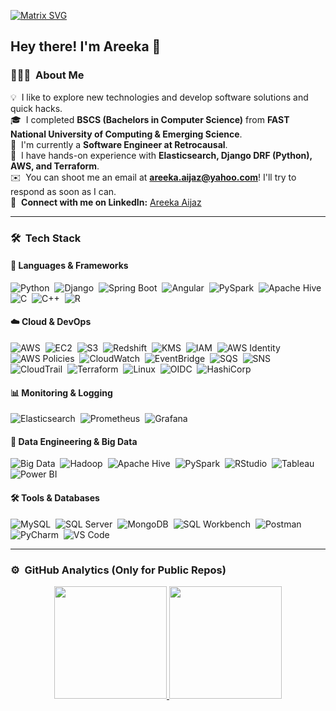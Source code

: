 [![Matrix SVG](https://raw.githubusercontent.com/rodrigograca31/rodrigograca31/master/matrix.svg)](https://www.youtube.com/watch?v=SDkAGkd4NLc) 

<h2>Hey there! I'm Areeka 👋</h2>

### 👨🏻‍💻 &nbsp;About Me

💡 &nbsp;I like to explore new technologies and develop software solutions and quick hacks.\
🎓 &nbsp;I completed **BSCS (Bachelors in Computer Science)** from **FAST National University of Computing & Emerging Science**.\
💼 &nbsp;I'm currently a **Software Engineer at Retrocausal**.\
🚀 &nbsp;I have hands-on experience with **Elasticsearch, Django DRF (Python), AWS, and Terraform**.\
✉️ &nbsp;You can shoot me an email at **areeka.aijaz@yahoo.com**! I'll try to respond as soon as I can.\
🔗 &nbsp;**Connect with me on LinkedIn:** [Areeka Aijaz](https://www.linkedin.com/in/areeka-aijaz-5595a5185/)

---

### 🛠 &nbsp;Tech Stack

#### 🚀 Languages & Frameworks
![Python](https://img.shields.io/badge/-Python-05122A?style=flat&logo=python)&nbsp;
![Django](https://img.shields.io/badge/-Django-05122A?style=flat&logo=django)&nbsp;
![Spring Boot](https://img.shields.io/badge/-Spring%20Boot-05122A?style=flat&logo=spring)&nbsp;
![Angular](https://img.shields.io/badge/-Angular-05122A?style=flat&logo=angular)&nbsp;
![PySpark](https://img.shields.io/badge/-PySpark-05122A?style=flat&logo=apache-spark)&nbsp;
![Apache Hive](https://img.shields.io/badge/-Hive-05122A?style=flat&logo=apache-hive)&nbsp;
![C](https://img.shields.io/badge/-C-05122A?style=flat&logo=C&logoColor=A8B9CC)&nbsp;
![C++](https://img.shields.io/badge/-C++-05122A?style=flat&logo=C%2B%2B&logoColor=00599C)&nbsp;
![R](https://img.shields.io/badge/-R-05122A?style=flat&logo=r&logoColor=276DC3)

#### ☁️ Cloud & DevOps
![AWS](https://img.shields.io/badge/-AWS-05122A?style=flat&logo=amazonaws)&nbsp;
![EC2](https://img.shields.io/badge/-EC2-05122A?style=flat&logo=amazon-ec2)&nbsp;
![S3](https://img.shields.io/badge/-S3-05122A?style=flat&logo=amazon-s3)&nbsp;
![Redshift](https://img.shields.io/badge/-Redshift-05122A?style=flat&logo=amazon-redshift)&nbsp;
![KMS](https://img.shields.io/badge/-KMS-05122A?style=flat&logo=amazonaws)&nbsp;
![IAM](https://img.shields.io/badge/-IAM-05122A?style=flat&logo=amazonaws)&nbsp;
![AWS Identity](https://img.shields.io/badge/-AWS%20Identity-05122A?style=flat&logo=amazonaws)&nbsp;
![AWS Policies](https://img.shields.io/badge/-AWS%20Policies-05122A?style=flat&logo=amazonaws)&nbsp;
![CloudWatch](https://img.shields.io/badge/-CloudWatch-05122A?style=flat&logo=amazon-cloudwatch)&nbsp;
![EventBridge](https://img.shields.io/badge/-EventBridge-05122A?style=flat&logo=amazon-eventbridge)&nbsp;
![SQS](https://img.shields.io/badge/-SQS-05122A?style=flat&logo=amazon-sqs)&nbsp;
![SNS](https://img.shields.io/badge/-SNS-05122A?style=flat&logo=amazon-sns)&nbsp;
![CloudTrail](https://img.shields.io/badge/-CloudTrail-05122A?style=flat&logo=amazon-cloudtrail)&nbsp;
![Terraform](https://img.shields.io/badge/-Terraform-05122A?style=flat&logo=terraform)&nbsp;
![Linux](https://img.shields.io/badge/-Linux-05122A?style=flat&logo=linux)&nbsp;
![OIDC](https://img.shields.io/badge/-OIDC-05122A?style=flat&logo=openid-connect)&nbsp;
![HashiCorp](https://img.shields.io/badge/-HashiCorp-05122A?style=flat&logo=hashicorp)&nbsp;

#### 📊 Monitoring & Logging
![Elasticsearch](https://img.shields.io/badge/-Elasticsearch-05122A?style=flat&logo=elasticsearch)&nbsp;
![Prometheus](https://img.shields.io/badge/-Prometheus-05122A?style=flat&logo=prometheus)&nbsp;
![Grafana](https://img.shields.io/badge/-Grafana-05122A?style=flat&logo=grafana)&nbsp;

#### 📂 Data Engineering & Big Data
![Big Data](https://img.shields.io/badge/-Big%20Data-05122A?style=flat&logo=databricks)&nbsp;
![Hadoop](https://img.shields.io/badge/-Hadoop-05122A?style=flat&logo=apache-hadoop)&nbsp;
![Apache Hive](https://img.shields.io/badge/-Hive-05122A?style=flat&logo=apache-hive)&nbsp;
![PySpark](https://img.shields.io/badge/-PySpark-05122A?style=flat&logo=apache-spark)&nbsp;
![RStudio](https://img.shields.io/badge/-RStudio-05122A?style=flat&logo=rstudio)&nbsp;
![Tableau](https://img.shields.io/badge/-Tableau-05122A?style=flat&logo=tableau)&nbsp;
![Power BI](https://img.shields.io/badge/-Power%20BI-05122A?style=flat&logo=power-bi)&nbsp;

#### 🛠 Tools & Databases
![MySQL](https://img.shields.io/badge/-MySQL-05122A?style=flat&logo=mysql)&nbsp;
![SQL Server](https://img.shields.io/badge/-SQL%20Server-05122A?style=flat&logo=microsoft-sql-server)&nbsp;
![MongoDB](https://img.shields.io/badge/-MongoDB-05122A?style=flat&logo=mongodb)&nbsp;
![SQL Workbench](https://img.shields.io/badge/-SQL%20Workbench-05122A?style=flat&logo=mysql)&nbsp;
![Postman](https://img.shields.io/badge/-Postman-05122A?style=flat&logo=postman)&nbsp;
![PyCharm](https://img.shields.io/badge/-PyCharm-05122A?style=flat&logo=pycharm)&nbsp;
![VS Code](https://img.shields.io/badge/-VS%20Code-05122A?style=flat&logo=visual-studio-code)&nbsp;

---

### ⚙️ &nbsp;GitHub Analytics (Only for Public Repos)
<p align="center">
<a href="https://github.com/areekaaijaz123">
  <img height="180em" src="https://github-readme-stats-eight-theta.vercel.app/api?username=areekaaijaz123&show_icons=true&theme=algolia&include_all_commits=true&count_private=true"/>
  <img height="180em" src="https://github-readme-stats.vercel.app/api/top-langs/?username=areekaaijaz123&layout=compact&theme=algolia"/>
</a>
</p>
